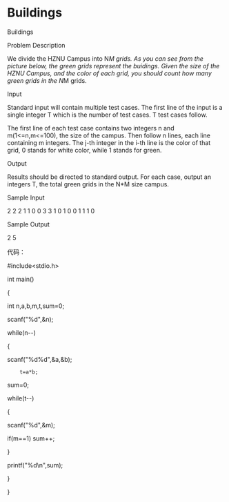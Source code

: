 # Buildings

Buildings

Problem Description

We divide the HZNU Campus into N*M grids. As you can see from the picture below, the green grids represent the buidings. Given the size of the HZNU Campus, and the color of each grid, you should count how many green grids in the N*M grids.

Input

Standard input will contain multiple test cases. The first line of the input is a single integer T which is the number of test cases. T test cases follow.

The first line of each test case contains two integers n and m(1<=n,m<=100), the size of the campus. Then follow n lines, each line containing m integers. The j-th integer in the i-th line is the color of that grid, 0 stands for white color, while 1 stands for green.

Output

Results should be directed to standard output. For each case, output an integers T, the total green grids in the N*M size campus.

Sample Input

2 2 2 1 1 0 0 3 3 1 0 1 0 0 1 1 1 0

Sample Output

2 5

代码：

#include<stdio.h>

int main()

{

 int n,a,b,m,t,sum=0;
 
 scanf("%d",&n);
 
 while(n--)
 
 {
 
  scanf("%d%d",&a,&b);
  
        t=a*b;
        
  sum=0;
  
  while(t--)
  
  {
  
   scanf("%d",&m);
   
   if(m==1) sum++;
   
  }
  
  printf("%d\n",sum);
  
 }
 
}
